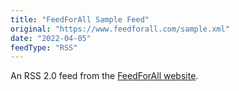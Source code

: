 ```yaml
---
title: "FeedForAll Sample Feed"
original: "https://www.feedforall.com/sample.xml"
date: "2022-04-05"
feedType: "RSS"
---
```


An RSS 2.0 feed from the [FeedForAll website](https://www.feedforall.com/).

